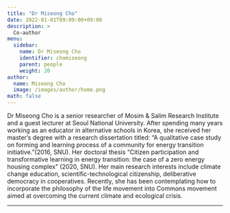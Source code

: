 ```yaml
---
title: "Dr Miseong Cho"
date: 2022-01-01T09:09:00+09:00
description: >
  Co-author
menu:
  sidebar:
    name: Dr Miseong Cho
    identifier: chomiseong
    parent: people
    weight: 20
author:
  name: Miseong Cho
  image: /images/author/home.png
math: false
---
```


Dr Miseong Cho is a senior researcher of Mosim & Salim Research Institute and a guest lecturer at Seoul National University. After spending many years working as an educator in alternative schools in Korea, she received her master’s degree with a research dissertation titled: “A qualitative case study on forming and learning process of a community for energy transition initiative.”(2016, SNU). Her doctoral thesis  “Citizen participation and transformative learning in energy transition: the case of a zero energy housing complex" (2020, SNU). Her main research interests include climate change education, scientific-technological citizenship, deliberative democracy in cooperatives. Recently, she has been contemplating how to incorporate the philosophy of the life movement into Commons movement aimed at overcoming the current climate and ecological crisis.

---
  